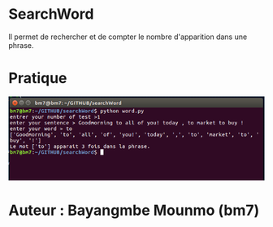 # __SearchWord__
Il permet de rechercher et de compter le nombre d'apparition dans une phrase.

# Pratique
![Alt text](img/1.png?raw=true "Resultat")

# Auteur : Bayangmbe Mounmo (bm7)
